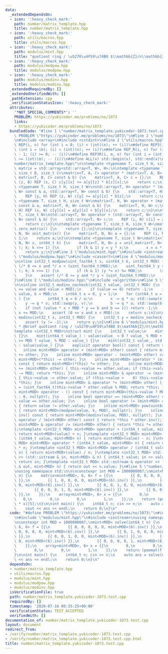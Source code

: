 ```yaml
---
data:
  _extendedDependsOn:
  - icon: ':heavy_check_mark:'
    path: number/matrix_template.hpp
    title: number/matrix_template.hpp
  - icon: ':heavy_check_mark:'
    path: utils/macros.hpp
    title: utils/macros.hpp
  - icon: ':heavy_check_mark:'
    path: modulus/mint.hpp
    title: "quotient ring / \u5270\u4F59\u74B0 $\\mathbb{Z}/n\\mathbb{Z}$"
  - icon: ':heavy_check_mark:'
    path: modulus/modpow.hpp
    title: modulus/modpow.hpp
  - icon: ':heavy_check_mark:'
    path: modulus/modinv.hpp
    title: modulus/modinv.hpp
  _extendedRequiredBy: []
  _extendedVerifiedWith: []
  _pathExtension: cpp
  _verificationStatusIcon: ':heavy_check_mark:'
  attributes:
    '*NOT_SPECIAL_COMMENTS*': ''
    PROBLEM: https://yukicoder.me/problems/no/1073
    links:
    - https://yukicoder.me/problems/no/1073
  bundledCode: "#line 1 \"number/matrix_template.yukicoder-1073.test.cpp\"\n#define\
    \ PROBLEM \"https://yukicoder.me/problems/no/1073\"\n#line 2 \"number/matrix_template.hpp\"\
    \n#include <array>\n#include <cstdint>\n#line 2 \"utils/macros.hpp\"\n#define\
    \ REP(i, n) for (int i = 0; (i) < (int)(n); ++ (i))\n#define REP3(i, m, n) for\
    \ (int i = (m); (i) < (int)(n); ++ (i))\n#define REP_R(i, n) for (int i = (int)(n)\
    \ - 1; (i) >= 0; -- (i))\n#define REP3R(i, m, n) for (int i = (int)(n) - 1; (i)\
    \ >= (int)(m); -- (i))\n#define ALL(x) std::begin(x), std::end(x)\n#line 5 \"\
    number/matrix_template.hpp\"\n\ntemplate <typename T, size_t H, size_t W>\nusing\
    \ matrix = std::array<std::array<T, W>, H>;\n\ntemplate <typename T, size_t A,\
    \ size_t B, size_t C>\nmatrix<T, A, C> operator * (matrix<T, A, B> const & a,\
    \ matrix<T, B, C> const & b) {\n    matrix<T, A, C> c = {};\n    REP (y, A) REP\
    \ (z, B) REP (x, C) c[y][x] += a[y][z] * b[z][x];\n    return c;\n}\ntemplate\
    \ <typename T, size_t H, size_t W>\nstd::array<T, H> operator * (matrix<T, H,\
    \ W> const & a, std::array<T, W> const & b) {\n    std::array<T, H> c = {};\n\
    \    REP (y, H) REP (z, W) c[y] += a[y][z] * b[z];\n    return c;\n}\n\ntemplate\
    \ <typename T, size_t H, size_t W>\nmatrix<T, H, W> operator + (matrix<T, H, W>\
    \ const & a, matrix<T, H, W> const & b) {\n    matrix<T, H, W> c;\n    REP (y,\
    \ H) REP (x, W) c[y][x] = a[y][x] + b[y][x];\n    return c;\n}\n\ntemplate <typename\
    \ T, size_t N>\nstd::array<T, N> operator + (std::array<T, N> const & a, std::array<T,\
    \ N> const & b) {\n    std::array<T, N> c;\n    REP (i, N) c[i] = a[i] + b[i];\n\
    \    return c;\n}\n\ntemplate <typename T, size_t H, size_t W>\nmatrix<T, H, W>\
    \ zero_matrix() {\n    return {};\n}\n\ntemplate <typename T, size_t N>\nmatrix<T,\
    \ N, N> unit_matrix() {\n    matrix<T, N, N> a = {};\n    REP (i, N) a[i][i] =\
    \ 1;\n    return a;\n}\n\ntemplate <typename T, size_t N>\nmatrix<T, N, N> powmat(matrix<T,\
    \ N, N> x, int64_t k) {\n    matrix<T, N, N> y = unit_matrix<T, N>();\n    for\
    \ (; k; k >>= 1) {\n        if (k & 1) y = y * x;\n        x = x * x;\n    }\n\
    \    return y;\n}\n#line 3 \"modulus/mint.hpp\"\n#include <iostream>\n#line 2\
    \ \"modulus/modpow.hpp\"\n#include <cassert>\n#line 4 \"modulus/modpow.hpp\"\n\
    \ninline int32_t modpow(uint_fast64_t x, uint64_t k, int32_t MOD) {\n    assert\
    \ (/* 0 <= x and */ x < (uint_fast64_t)MOD);\n    uint_fast64_t y = 1;\n    for\
    \ (; k; k >>= 1) {\n        if (k & 1) (y *= x) %= MOD;\n        (x *= x) %= MOD;\n\
    \    }\n    assert (/* 0 <= y and */ y < (uint_fast64_t)MOD);\n    return y;\n\
    }\n#line 2 \"modulus/modinv.hpp\"\n#include <algorithm>\n#line 5 \"modulus/modinv.hpp\"\
    \n\ninline int32_t modinv_nocheck(int32_t value, int32_t MOD) {\n    assert (0\
    \ <= value and value < MOD);\n    if (value == 0) return -1;\n    int64_t a =\
    \ value, b = MOD;\n    int64_t x = 0, y = 1;\n    for (int64_t u = 1, v = 0; a;\
    \ ) {\n        int64_t q = b / a;\n        x -= q * u; std::swap(x, u);\n    \
    \    y -= q * v; std::swap(y, v);\n        b -= q * a; std::swap(b, a);\n    }\n\
    \    if (not (value * x + MOD * y == b and b == 1)) return -1;\n    if (x < 0)\
    \ x += MOD;\n    assert (0 <= x and x < MOD);\n    return x;\n}\n\ninline int32_t\
    \ modinv(int32_t x, int32_t MOD) {\n    int32_t y = modinv_nocheck(x, MOD);\n\
    \    assert (y != -1);\n    return y;\n}\n#line 6 \"modulus/mint.hpp\"\n\n/**\n\
    \ * @brief quotient ring / \u5270\u4F59\u74B0 $\\mathbb{Z}/n\\mathbb{Z}$\n */\n\
    template <int32_t MOD>\nstruct mint {\n    int32_t value;\n    mint() : value()\
    \ {}\n    mint(int64_t value_) : value(value_ < 0 ? value_ % MOD + MOD : value_\
    \ >= MOD ? value_ % MOD : value_) {}\n    mint(int32_t value_, std::nullptr_t)\
    \ : value(value_) {}\n    explicit operator bool() const { return value; }\n \
    \   inline mint<MOD> operator + (mint<MOD> other) const { return mint<MOD>(*this)\
    \ += other; }\n    inline mint<MOD> operator - (mint<MOD> other) const { return\
    \ mint<MOD>(*this) -= other; }\n    inline mint<MOD> operator * (mint<MOD> other)\
    \ const { return mint<MOD>(*this) *= other; }\n    inline mint<MOD> & operator\
    \ += (mint<MOD> other) { this->value += other.value; if (this->value >= MOD) this->value\
    \ -= MOD; return *this; }\n    inline mint<MOD> & operator -= (mint<MOD> other)\
    \ { this->value -= other.value; if (this->value <    0) this->value += MOD; return\
    \ *this; }\n    inline mint<MOD> & operator *= (mint<MOD> other) { this->value\
    \ = (uint_fast64_t)this->value * other.value % MOD; return *this; }\n    inline\
    \ mint<MOD> operator - () const { return mint<MOD>(this->value ? MOD - this->value\
    \ : 0, nullptr); }\n    inline bool operator == (mint<MOD> other) const { return\
    \ value == other.value; }\n    inline bool operator != (mint<MOD> other) const\
    \ { return value != other.value; }\n    inline mint<MOD> pow(uint64_t k) const\
    \ { return mint<MOD>(modpow(value, k, MOD), nullptr); }\n    inline mint<MOD>\
    \ inv() const { return mint<MOD>(modinv(value, MOD), nullptr); }\n    inline mint<MOD>\
    \ operator / (mint<MOD> other) const { return *this * other.inv(); }\n    inline\
    \ mint<MOD> & operator /= (mint<MOD> other) { return *this *= other.inv(); }\n\
    };\ntemplate <int32_t MOD> mint<MOD> operator + (int64_t value, mint<MOD> n) {\
    \ return mint<MOD>(value) + n; }\ntemplate <int32_t MOD> mint<MOD> operator -\
    \ (int64_t value, mint<MOD> n) { return mint<MOD>(value) - n; }\ntemplate <int32_t\
    \ MOD> mint<MOD> operator * (int64_t value, mint<MOD> n) { return mint<MOD>(value)\
    \ * n; }\ntemplate <int32_t MOD> mint<MOD> operator / (int64_t value, mint<MOD>\
    \ n) { return mint<MOD>(value) / n; }\ntemplate <int32_t MOD> std::istream & operator\
    \ >> (std::istream & in, mint<MOD> & n) { int64_t value; in >> value; n = value;\
    \ return in; }\ntemplate <int32_t MOD> std::ostream & operator << (std::ostream\
    \ & out, mint<MOD> n) { return out << n.value; }\n#line 5 \"number/matrix_template.yukicoder-1073.test.cpp\"\
    \nusing namespace std;\n\n\nconstexpr int MOD = 1000000007;\nmint<MOD> solve(int64_t\
    \ n) {\n    matrix<mint<MOD>, 6, 6> f = {{\n        {{ 0, 0, 0, 0, 0, mint<MOD>(6).inv()\
    \ }},\n        {{ 1, 0, 0, 0, 0, mint<MOD>(6).inv() }},\n        {{ 0, 1, 0, 0,\
    \ 0, mint<MOD>(6).inv() }},\n        {{ 0, 0, 1, 0, 0, mint<MOD>(6).inv() }},\n\
    \        {{ 0, 0, 0, 1, 0, mint<MOD>(6).inv() }},\n        {{ 0, 0, 0, 0, 1, mint<MOD>(6).inv()\
    \ }},\n    }};\n    array<mint<MOD>, 6> x = {{\n        0,\n        0,\n     \
    \   0,\n        0,\n        0,\n        1,\n    }};\n    return (powmat(f, n)\
    \ * x)[5];\n}\n\nint main() {\n    int64_t n; cin >> n;\n    auto ans = solve(n);\n\
    \    cout << ans << endl;\n    return 0;\n}\n"
  code: "#define PROBLEM \"https://yukicoder.me/problems/no/1073\"\n#include \"number/matrix_template.hpp\"\
    \n#include \"modulus/mint.hpp\"\n#include <iostream>\nusing namespace std;\n\n\
    \nconstexpr int MOD = 1000000007;\nmint<MOD> solve(int64_t n) {\n    matrix<mint<MOD>,\
    \ 6, 6> f = {{\n        {{ 0, 0, 0, 0, 0, mint<MOD>(6).inv() }},\n        {{ 1,\
    \ 0, 0, 0, 0, mint<MOD>(6).inv() }},\n        {{ 0, 1, 0, 0, 0, mint<MOD>(6).inv()\
    \ }},\n        {{ 0, 0, 1, 0, 0, mint<MOD>(6).inv() }},\n        {{ 0, 0, 0, 1,\
    \ 0, mint<MOD>(6).inv() }},\n        {{ 0, 0, 0, 0, 1, mint<MOD>(6).inv() }},\n\
    \    }};\n    array<mint<MOD>, 6> x = {{\n        0,\n        0,\n        0,\n\
    \        0,\n        0,\n        1,\n    }};\n    return (powmat(f, n) * x)[5];\n\
    }\n\nint main() {\n    int64_t n; cin >> n;\n    auto ans = solve(n);\n    cout\
    \ << ans << endl;\n    return 0;\n}\n"
  dependsOn:
  - number/matrix_template.hpp
  - utils/macros.hpp
  - modulus/mint.hpp
  - modulus/modpow.hpp
  - modulus/modinv.hpp
  isVerificationFile: true
  path: number/matrix_template.yukicoder-1073.test.cpp
  requiredBy: []
  timestamp: '2020-07-16 00:35:25+09:00'
  verificationStatus: TEST_ACCEPTED
  verifiedWith: []
documentation_of: number/matrix_template.yukicoder-1073.test.cpp
layout: document
redirect_from:
- /verify/number/matrix_template.yukicoder-1073.test.cpp
- /verify/number/matrix_template.yukicoder-1073.test.cpp.html
title: number/matrix_template.yukicoder-1073.test.cpp
---
```


